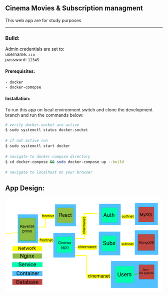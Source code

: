 ## Cinema Movies & Subscription managment



This web app are for study purposes

---

### Build:

Admin credentials are set to: <br/>
username: `zin`  <br/>
password: `12345` <br/>

#### Prerequisites:
    - docker
    - docker-comopse

#### Installation:

To run this app on local environment switch and clone
the development branch and run the commands below:

```bash
# verify docker.socket are active
$ sudo systemctl status docker.socket

# if not active run
$ sudo systemctl start docker

# navigate to docker-compose directory
$ cd docker-compose && sudo docker-compose up --build

# navigate to localhost on your browser
```



## App Design:
 
![Plan](./Plan.png)
